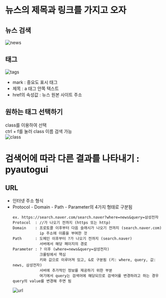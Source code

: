 # 뉴스의 제목과 링크를 가지고 오자
## 뉴스 검색
![news](https://user-images.githubusercontent.com/77559262/154834047-f0ab72ae-0811-425f-8724-839811b13b8f.png)  

## 태그 
![tags](https://user-images.githubusercontent.com/77559262/154834078-a60cae1d-ef0f-4033-b5bb-68189cd4e8be.png)  
+ mark : 중요도 표시 태그
+ 제목 : a 태그 안쪽 텍스트
+ href의 속성값 : 뉴스 원본 사이트 주소

## 원하는 태그 선택하기
class를 이용하여 선택  
ctrl + f를 눌러 class 이름 검색 가능  
![class](https://user-images.githubusercontent.com/77559262/154834183-d990021a-7f28-49ef-b647-5a747f095d5f.png)

# 검색어에 따라 다른 결과를 나타내기 : pyautogui
## URL
+ 인터넷 주소 형식
+ Protocol - Domain - Path - Parameter의 4가지 형태로 구분됨
  ```
  ex. https://search.naver.com/search.naver?where=news&query=삼성전자
  Protocol  : //가 나오기 전까지 (https 또는 http)
  Domain    : 프로토콜 이후부터 다음 슬래시가 나오기 전까지 (search.naver.com)
              ip 주소에 이름을 부여한 것
  Path      : 도메인 이후부터 ?가 나오기 전까지 (search.naver)
              서버에서 해당 페이지의 경로
  Parameter : ? 이후 (where=news&query=삼성전자)
              크롤링에서 핵심
              키와 값으로 이루어져 있고, &로 구분됨 (키: where, query, 값: news, 삼성전자)
              서버에 추가적인 정보를 제공하기 위한 부분
              여기에서 query는 검색어에 해당되므로 검색어를 변경하려고 하는 경우 query의 value를 변경해 주면 됨
  ```
  ![url](https://user-images.githubusercontent.com/77559262/154834656-ffae7e67-a069-40eb-bdb3-c73357ac21d5.png)
